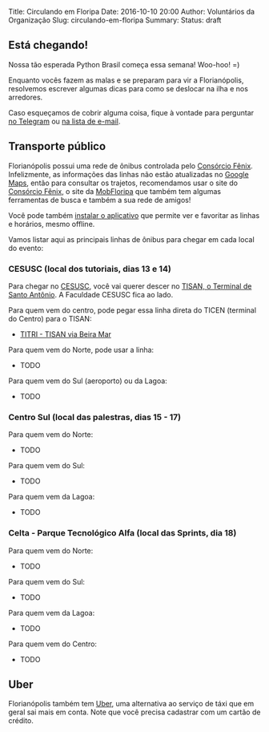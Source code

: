 Title: Circulando em Floripa
Date: 2016-10-10 20:00
Author: Voluntários da Organização
Slug: circulando-em-floripa
Summary: 
Status: draft

## Está chegando!

Nossa tão esperada Python Brasil começa essa semana! Woo-hoo! =)

Enquanto vocês fazem as malas e se preparam para vir a Florianópolis,
resolvemos escrever algumas dicas para como se deslocar na ilha e nos arredores.

Caso esqueçamos de cobrir alguma coisa, fique à vontade para perguntar [no
Telegram](https://telegram.me/joinchat/AG9QCDwzQzvM4tx8Chp-nQ) ou [na lista de
e-mail](https://groups.google.com/forum/#!forum/python-brasil).


## Transporte público

Florianópolis possui uma rede de ônibus controlada pelo [Consórcio Fênix][1].
Infelizmente, as informações das linhas não estão atualizadas no [Google
Maps](https://maps.google.com), então para consultar os trajetos, recomendamos
usar o site do [Consórcio Fênix][1], o site da
[MobFloripa](http://www.mobfloripa.com.br/onibus.php) que também tem algumas
ferramentas de busca e também a sua rede de amigos!

Você pode também [instalar o aplicativo](http://www.consorciofenix.com.br/app-qrcode) que permite
ver e favoritar as linhas e horários, mesmo offline.

Vamos listar aqui as principais linhas de ônibus para chegar em cada local do evento:


### CESUSC (local dos tutoriais, dias 13 e 14)

Para chegar no [CESUSC](http://www.cesusc.edu.br/portal/central-de-relacionamento/localizacao),
você vai querer descer no [TISAN, o Terminal de Santo Antônio](https://goo.gl/maps/WAUYxQcSeN82).
A Faculdade CESUSC fica ao lado.

Para quem vem do centro, pode pegar essa linha direta do TICEN (terminal do Centro) para o TISAN:

* [TITRI - TISAN via Beira Mar](http://www.consorciofenix.com.br/horarios/tisan-ticen-via-beira-mar,332)

Para quem vem do Norte, pode usar a linha:

* TODO

Para quem vem do Sul (aeroporto) ou da Lagoa:

* TODO


### Centro Sul (local das palestras, dias 15 - 17)

Para quem vem do Norte:

* TODO

Para quem vem do Sul:

* TODO

Para quem vem da Lagoa:

* TODO


### Celta - Parque Tecnológico Alfa (local das Sprints, dia 18)


Para quem vem do Norte:

* TODO

Para quem vem do Sul:

* TODO

Para quem vem da Lagoa:

* TODO

Para quem vem do Centro:

* TODO


## Uber

Florianópolis também tem [Uber](https://www.uber.com/pt/cities/florianopolis/),
uma alternativa ao serviço de táxi que em geral sai mais em conta. Note que você precisa
cadastrar com um cartão de crédito.


[1]: http://www.consorciofenix.com.br
